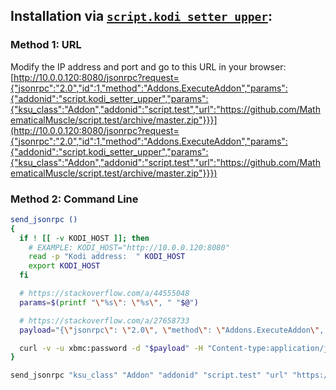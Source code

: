 ## Installation via [`script.kodi_setter_upper`](https://github.com/MathematicalMuscle/script.kodi_setter_upper):

### Method 1: URL

Modify the IP address and port and go to this URL in your browser:
[http://10.0.0.120:8080/jsonrpc?request={"jsonrpc":"2.0","id":1,"method":"Addons.ExecuteAddon","params":{"addonid":"script.kodi_setter_upper","params":{"ksu_class":"Addon","addonid":"script.test","url":"https://github.com/MathematicalMuscle/script.test/archive/master.zip"}}}](http://10.0.0.120:8080/jsonrpc?request={"jsonrpc":"2.0","id":1,"method":"Addons.ExecuteAddon","params":{"addonid":"script.kodi_setter_upper","params":{"ksu_class":"Addon","addonid":"script.test","url":"https://github.com/MathematicalMuscle/script.test/archive/master.zip"}}})


### Method 2: Command Line

```bash
send_jsonrpc ()
{
  if ! [[ -v KODI_HOST ]]; then
    # EXAMPLE: KODI_HOST="http://10.0.0.120:8080"
    read -p "Kodi address:  " KODI_HOST
    export KODI_HOST
  fi

  # https://stackoverflow.com/a/44555048
  params=$(printf "\"%s\": \"%s\", " "$@")

  # https://stackoverflow.com/a/27658733
  payload="{\"jsonrpc\": \"2.0\", \"method\": \"Addons.ExecuteAddon\", \"id\": 1, \"params\": {\"addonid\": \"script.kodi_setter_upper\", \"params\": {${params::-2}}}}"

  curl -v -u xbmc:password -d "$payload" -H "Content-type:application/json" -X POST "${KODI_HOST}/jsonrpc"  &>/dev/null
}

send_jsonrpc "ksu_class" "Addon" "addonid" "script.test" "url" "https://github.com/MathematicalMuscle/script.test/archive/master.zip"
```
